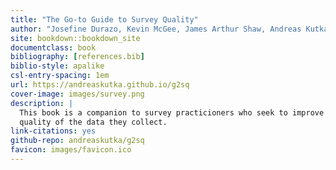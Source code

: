 ```yaml
--- 
title: "The Go-to Guide to Survey Quality"
author: "Josefine Durazo, Kevin McGee, James Arthur Shaw, Andreas Kutka"
site: bookdown::bookdown_site
documentclass: book
bibliography: [references.bib]
biblio-style: apalike
csl-entry-spacing: 1em
url: https://andreaskutka.github.io/g2sq
cover-image: images/survey.png
description: |
  This book is a companion to survey practicioners who seek to improve the 
  quality of the data they collect.
link-citations: yes
github-repo: andreaskutka/g2sq
favicon: images/favicon.ico
---
```


